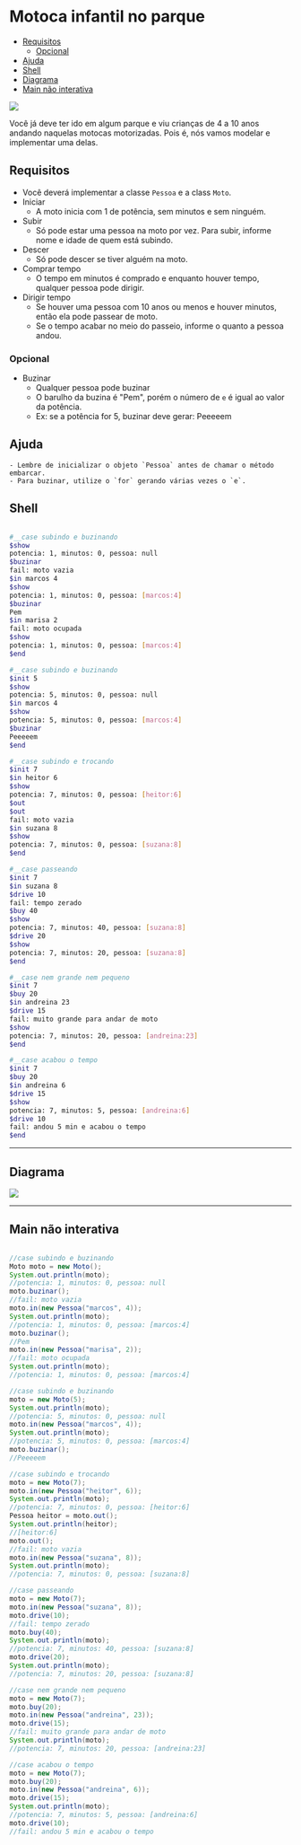 # Motoca infantil no parque


<!--TOC_BEGIN-->
- [Requisitos](#requisitos)
    - [Opcional](#opcional)
- [Ajuda](#ajuda)
- [Shell](#shell)
- [Diagrama](#diagrama)
- [Main não interativa](#main-não-interativa)
<!--TOC_END-->
![](figura.jpg)

Você já deve ter ido em algum parque e viu crianças de 4 a 10 anos andando naquelas motocas motorizadas. Pois é, nós vamos modelar e implementar uma delas.

## Requisitos

- Você deverá implementar a classe `Pessoa` e a class `Moto`.
- Iniciar
    - A moto inicia com 1 de potência, sem minutos e sem ninguém.
- Subir
    - Só pode estar uma pessoa na moto por vez. Para subir, informe nome e idade de quem está subindo.
- Descer
    - Só pode descer se tiver alguém na moto.
- Comprar tempo
    - O tempo em minutos é comprado e enquanto houver tempo, qualquer pessoa pode dirigir.
- Dirigir tempo
    - Se houver uma pessoa com 10 anos ou menos e houver minutos, então ela pode passear de moto.
    - Se o tempo acabar no meio do passeio, informe o quanto a pessoa andou.

### Opcional
- Buzinar
    - Qualquer pessoa pode buzinar
    - O barulho da buzina é "Pem", porém o número de `e` é igual ao valor da potência.
    - Ex: se a potência for 5, buzinar deve gerar: Peeeeem

## Ajuda
    - Lembre de inicializar o objeto `Pessoa` antes de chamar o método embarcar.
    - Para buzinar, utilize o `for` gerando várias vezes o `e`. 


## Shell

```bash

#__case subindo e buzinando
$show
potencia: 1, minutos: 0, pessoa: null
$buzinar
fail: moto vazia
$in marcos 4
$show
potencia: 1, minutos: 0, pessoa: [marcos:4]
$buzinar
Pem
$in marisa 2
fail: moto ocupada
$show
potencia: 1, minutos: 0, pessoa: [marcos:4]
$end
```

```bash
#__case subindo e buzinando
$init 5
$show
potencia: 5, minutos: 0, pessoa: null
$in marcos 4
$show
potencia: 5, minutos: 0, pessoa: [marcos:4]
$buzinar
Peeeeem
$end
```

```bash
#__case subindo e trocando
$init 7
$in heitor 6
$show
potencia: 7, minutos: 0, pessoa: [heitor:6]
$out
$out
fail: moto vazia
$in suzana 8
$show
potencia: 7, minutos: 0, pessoa: [suzana:8]
$end
```

```bash
#__case passeando
$init 7
$in suzana 8
$drive 10
fail: tempo zerado
$buy 40
$show
potencia: 7, minutos: 40, pessoa: [suzana:8]
$drive 20
$show
potencia: 7, minutos: 20, pessoa: [suzana:8]
$end
```

```bash
#__case nem grande nem pequeno
$init 7
$buy 20
$in andreina 23
$drive 15
fail: muito grande para andar de moto
$show
potencia: 7, minutos: 20, pessoa: [andreina:23]
$end
```

```bash
#__case acabou o tempo
$init 7
$buy 20
$in andreina 6
$drive 15
$show
potencia: 7, minutos: 5, pessoa: [andreina:6]
$drive 10
fail: andou 5 min e acabou o tempo
$end
```
***
## Diagrama
![](diagrama.png)

***
## Main não interativa
```java

//case subindo e buzinando
Moto moto = new Moto();
System.out.println(moto);
//potencia: 1, minutos: 0, pessoa: null
moto.buzinar();
//fail: moto vazia
moto.in(new Pessoa("marcos", 4));
System.out.println(moto);
//potencia: 1, minutos: 0, pessoa: [marcos:4]
moto.buzinar();
//Pem
moto.in(new Pessoa("marisa", 2));
//fail: moto ocupada
System.out.println(moto);
//potencia: 1, minutos: 0, pessoa: [marcos:4]

//case subindo e buzinando
moto = new Moto(5);
System.out.println(moto);
//potencia: 5, minutos: 0, pessoa: null
moto.in(new Pessoa("marcos", 4));
System.out.println(moto);
//potencia: 5, minutos: 0, pessoa: [marcos:4]
moto.buzinar();
//Peeeeem

//case subindo e trocando
moto = new Moto(7);
moto.in(new Pessoa("heitor", 6));
System.out.println(moto);
//potencia: 7, minutos: 0, pessoa: [heitor:6]
Pessoa heitor = moto.out();
System.out.println(heitor);
//[heitor:6]
moto.out();
//fail: moto vazia
moto.in(new Pessoa("suzana", 8));
System.out.println(moto);
//potencia: 7, minutos: 0, pessoa: [suzana:8]

//case passeando
moto = new Moto(7);
moto.in(new Pessoa("suzana", 8));
moto.drive(10);
//fail: tempo zerado
moto.buy(40);
System.out.println(moto);
//potencia: 7, minutos: 40, pessoa: [suzana:8]
moto.drive(20);
System.out.println(moto);
//potencia: 7, minutos: 20, pessoa: [suzana:8]

//case nem grande nem pequeno
moto = new Moto(7);
moto.buy(20);
moto.in(new Pessoa("andreina", 23));
moto.drive(15);
//fail: muito grande para andar de moto
System.out.println(moto);
//potencia: 7, minutos: 20, pessoa: [andreina:23]

//case acabou o tempo
moto = new Moto(7);
moto.buy(20);
moto.in(new Pessoa("andreina", 6));
moto.drive(15);
System.out.println(moto);
//potencia: 7, minutos: 5, pessoa: [andreina:6]
moto.drive(10);
//fail: andou 5 min e acabou o tempo
```